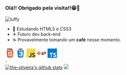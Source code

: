 ### Olá!! Obrigado pela visita!!😁👋

<img align="center" alt="luffy" src="https://media.giphy.com/media/C3brYLms1bhv2/giphy.gif">


- 📝 Estudando HTML5 e CSS3
- ✈ Futuro dev back-end
- ☕ Provavelmente tomando um **café** nesse momento.



<div>
<code><img height="30" alt="html" src="https://raw.githubusercontent.com/github/explore/80688e429a7d4ef2fca1e82350fe8e3517d3494d/topics/html/html.png"></code>
<code><img height="30" alt="css" src="https://raw.githubusercontent.com/github/explore/80688e429a7d4ef2fca1e82350fe8e3517d3494d/topics/css/css.png"></code>   
<code><img height="30" alt="javascript" src="https://raw.githubusercontent.com/github/explore/80688e429a7d4ef2fca1e82350fe8e3517d3494d/topics/javascript/javascript.png"></code>
<code><img height="30" src="https://raw.githubusercontent.com/github/explore/80688e429a7d4ef2fca1e82350fe8e3517d3494d/topics/git/git.png"></code>
<code><img height="30" alt="typescript" src="https://raw.githubusercontent.com/github/explore/80688e429a7d4ef2fca1e82350fe8e3517d3494d/topics/typescript/typescript.png"></code>
</div>
-
<div>
<a href="https://github.com/the-oliveira/github-readme-stats"><img align="center" src="https://github-readme-stats.vercel.app/api?username=the-oliveira&show_icons=true&include_all_commits=true&theme=maroongold&hide_border=true" alt="the-oliveira's github stats" /></a> <a href="https://github.com/the-oliveira/github-readme-stats"><img align="top" src="https://github-readme-stats.vercel.app/api/top-langs/?username=the-oliveira&layout=compact&theme=maroongold&hide_border=true" /></a> 
</div>
